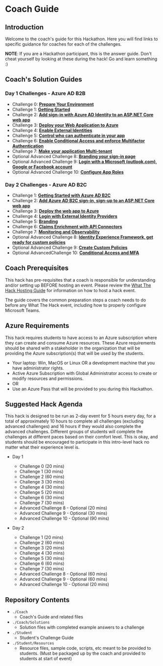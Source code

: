 # Coach Guide

## Introduction

Welcome to the coach's guide for this Hackathon. Here you will find links to specific guidance for coaches for each of the challenges.

**NOTE**: If you are a Hackathon participant, this is the answer guide. Don't cheat yourself by looking at these during the hack! Go and learn something :)

## Coach's Solution Guides

### Day 1 Challenges - Azure AD B2B

- Challenge 0: **[Prepare Your Environment](Solution_D1_00.md)**
- Challenge 1: **[Getting Started](Solution_D1_01.md)**
- Challenge 2: **[Add sign-in with Azure AD Identity to an ASP.NET Core web app](Solution_D1_02.md)**
- Challenge 3: **[Deploy your Web Application to Azure](Solution_D1_03.md)**
- Challenge 4: **[Enable External Identities](Solution_D1_04.md)**
- Challenge 5: **[Control who can authenticate in your app](Solution_D1_05.md)**
- Challenge 6: **[Enable Conditional Access and enforce Multifactor Authentication](Solution_D1_06.md)**
- Challenge 7: **[Make your application Multi-tenant](Solution_D1_07.md)**
- Optional Advanced Challenge 8: **[Branding your sign-in page](Solution_D1_08.md)**
- Optional Advanced Challenge 9: **[Login with a Microsoft (outlook.com), Google or Facebook account](Solution_D1_09.md)**
- Optional Advanced Challenge 10: **[Configure App Roles](Solution_D1_10.md)**

### Day 2 Challenges - Azure AD B2C
- Challenge 1: **[Getting Started with Azure AD B2C](Solution_D2_01.md)**
- Challenge 2: **[Add Azure AD B2C sign-in, sign-up to an ASP.NET Core web app](Solution_D2_02.md)**
- Challenge 3: **[Deploy the web app to Azure](Solution_D2_03.md)**
- Challenge 4: **[Login with External Identity Providers](Solution_D2_04.md)**
- Challenge 5: **[Branding](Solution_D2_05.md)**
- Challenge 6: **[Claims Enrichment with API Connectors](Solution_D2_06.md)**
- Challenge 7: **[Monitoring and Observability](Solution_D2_07.md)**
- Optional Advanced Challenge 8: **[Identity Experience Framework, get ready for custom policies](Solution_D2_08.md)**
- Optional Advanced Challenge 9: **[Create Custom Policies](Solution_D2_09.md)**
- Optional AdvancedChallenge 10: **[Conditional Access and MFA](Solution_D2_10.md)**

## Coach Prerequisites

This hack has pre-requisites that a coach is responsible for understanding and/or setting up BEFORE hosting an event. Please review the [What The Hack Hosting Guide](https://aka.ms/wthhost) for information on how to host a hack event.

The guide covers the common preparation steps a coach needs to do before any What The Hack event, including how to properly configure Microsoft Teams.

## Azure Requirements

This hack requires students to have access to an Azure subscription where they can create and consume Azure resources. These Azure requirements should be shared with a stakeholder in the organization that will be providing the Azure subscription(s) that will be used by the students.

- Your laptop: Win, MacOS or Linux OR a development machine that you have administrator rights.
- Active Azure Subscription with Global Administrator access to create or modify resources and permissions.
- OR
- Use an Azure Pass that will be provided to you during this Hackathon.

## Suggested Hack Agenda

This hack is designed to be run as 2-day event for 5 hours every day, for a total of approximately 10 hours to complete all challenges (excluding advanced challenges) and 16 hours if they would also complete the advanced challenges. Different groups of students will complete the challenges at different paces based on their comfort level. This is okay, and students should be encouraged to participate in this intro-level hack no matter what their experience level is.

- Day 1
  - Challenge 0 (20 mins)
  - Challenge 1 (30 mins)
  - Challenge 2 (60 mins)
  - Challenge 3 (30 mins)
  - Challenge 4 (30 mins)
  - Challenge 5 (20 mins)
  - Challenge 6 (30 mins)
  - Challenge 7 (30 mins)
  - Advanced Challenge 8 - Optional (20 mins)
  - Advanced Challenge 9 - Optional (30 mins)
  - Advanced Challenge 10 - Optional (90 mins)

- Day 2
  - Challenge 1 (20 mins)
  - Challenge 2 (60 mins)
  - Challenge 3 (20 mins)
  - Challenge 4 (30 mins)
  - Challenge 5 (30 mins)
  - Challenge 6 (60 mins)
  - Challenge 7 (30 mins)
  - Advanced Challenge 8 - Optional (60 mins)
  - Advanced Challenge 9 - Optional (60 mins)
  - Advanced Challenge 10 - Optional (20 mins)

## Repository Contents

- `./Coach`
  - Coach's Guide and related files
- `./Coach/Solutions`
  - Solution files with completed example answers to a challenge
- `./Student`
  - Student's Challenge Guide
- `./Student/Resources`
  - Resource files, sample code, scripts, etc meant to be provided to students. (Must be packaged up by the coach and provided to students at start of event)
